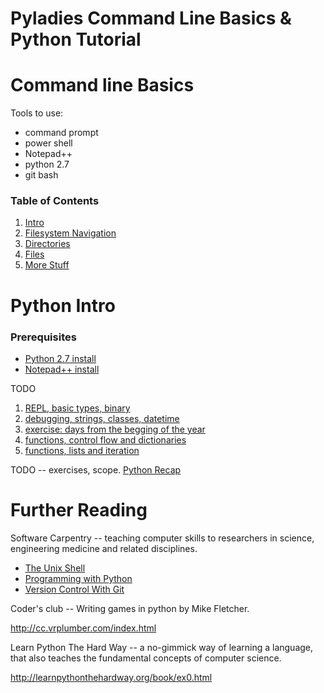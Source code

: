 Pyladies Command Line Basics & Python Tutorial
=======


# Command line Basics

Tools to use:

* command prompt
* power shell
* Notepad++
* python 2.7
* git bash


### Table of Contents

1. [Intro](shell_tutorial/0001_intro.md)
2. [Filesystem Navigation](shell_tutorial/0002_filesystem_navigation.md)
3. [Directories](shell_tutorial/0003_directories.md)
4. [Files](shell_tutorial/0004_files.md)
5. [More Stuff](shell_tutorial/0005_more_stuff.md)



# Python Intro

### Prerequisites

* [Python 2.7 install](shell_tutorial/0006_install_python.md)
* [Notepad++ install](shell_tutorial/0007_install_notepadpp.md)


TODO

1. [REPL, basic types, binary]()
2. [debugging, strings, classes, datetime]()
3. [exercise: days from the begging of the year]()
5. [functions, control flow and dictionaries]()
4. [functions, lists and iteration]()



TODO -- exercises, scope.
[Python Recap](python_recap.ipynb)



# Further Reading

Software Carpentry -- teaching computer skills to researchers in science, engineering medicine and related disciplines.

* [The Unix Shell](http://swcarpentry.github.io/shell-novice/)
* [Programming with Python](http://swcarpentry.github.io/python-novice-inflammation/)
* [Version Control With Git](http://swcarpentry.github.io/git-novice/)


Coder's club -- Writing games in python by Mike Fletcher.

http://cc.vrplumber.com/index.html

Learn Python The Hard Way -- a no-gimmick way of learning a language, that also teaches the fundamental concepts of computer science.

http://learnpythonthehardway.org/book/ex0.html


